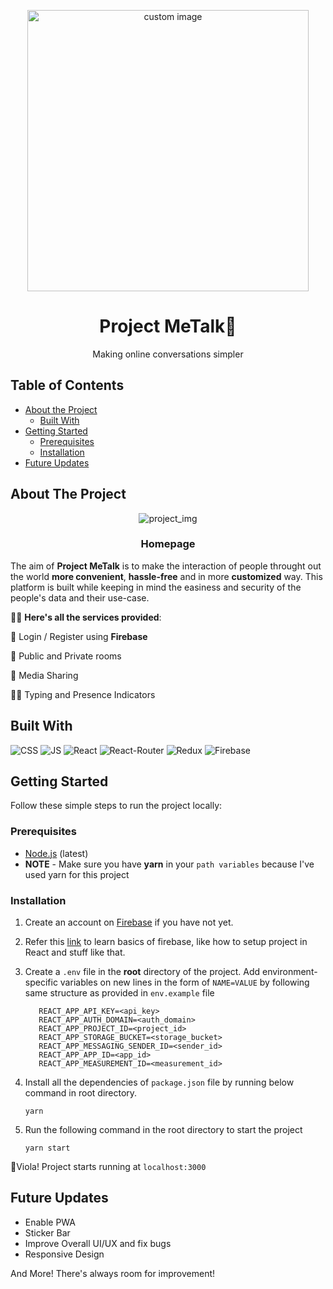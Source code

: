 <p align="center">
  <img height=450 width="auto" src="https://user-images.githubusercontent.com/60403638/122261515-1aaec180-cef2-11eb-855c-141477b8a6d1.png" alt="custom image"/>
  <h1 align="center">Project MeTalk🚀</h1>
  <p align="center">
  Making online conversations simpler
    <br />
  </p>
</p>

## Table of Contents

* [About the Project](#about-the-project)
  * [Built With](#built-with)
* [Getting Started](#getting-started)
  * [Prerequisites](#prerequisites)
  * [Installation](#installation)
* [Future Updates](#future-updates)


## About The Project

<p align="center">
  <img src="https://user-images.githubusercontent.com/60403638/122263235-d58b8f00-cef3-11eb-88ff-a6172ed924b7.png" alt="project_img" />
  <h3 align="center">Homepage</h3>
</p>

The aim of **Project MeTalk** is to make the interaction of people throught out the world **more convenient**, **hassle-free** and in more **customized** way. This platform is built while keeping in mind the easiness and security of the people's data and their use-case.

:man_mechanic: **Here's all the services provided**:

:man: Login / Register using **Firebase**

:muscle: Public and Private rooms

:open_file_folder: Media Sharing

:raising_hand_man: Typing and Presence Indicators

## Built With

<div float="left">

<img alt="CSS" src="https://img.shields.io/badge/CSS3-1572B6?style=for-the-badge&logo=css3&logoColor=white" />

<img alt="JS" src="https://img.shields.io/badge/-JavaScript-F7DF1E?style=flat-square&logo=javascript&logoColor=black">

<img alt="React" src="https://img.shields.io/badge/React-20232A?style=for-the-badge&logo=react&logoColor=61DAFB" />
  
<img alt="React-Router" src="https://img.shields.io/badge/React_Router-CA4245?style=for-the-badge&logo=react-router&logoColor=white" />

<img alt="Redux" src="https://img.shields.io/badge/Redux-593D88?style=for-the-badge&logo=redux&logoColor=white" />

<img alt="Firebase" src="https://img.shields.io/badge/firebase-ffca28?style=for-the-badge&logo=firebase&logoColor=black" />

</div>

## Getting Started

Follow these simple steps to run the project locally:

### Prerequisites

- [Node.js](https://nodejs.org/en/) (latest)
- **NOTE** - Make sure you have **yarn** in your `path variables` because I've used yarn for this project 

### Installation

1. Create an account on [Firebase](https://firebase.google.com/) if you have not yet.
2. Refer this [link](https://www.youtube.com/watch?v=PKwu15ldZ7k) to learn basics of firebase, like how to setup project in React and stuff like that.
3. Create a `.env` file in the <b>root</b> directory of the project. Add environment-specific variables on new lines in the form of `NAME=VALUE` by following same structure as provided in `env.example` file

   ```dosini
      REACT_APP_API_KEY=<api_key>
      REACT_APP_AUTH_DOMAIN=<auth_domain>
      REACT_APP_PROJECT_ID=<project_id>
      REACT_APP_STORAGE_BUCKET=<storage_bucket>
      REACT_APP_MESSAGING_SENDER_ID=<sender_id>
      REACT_APP_APP_ID=<app_id>
      REACT_APP_MEASUREMENT_ID=<measurement_id>
   ```

4. Install all the dependencies of `package.json` file by running below command in root directory.

   ```
   yarn
   ```
   
5. Run the following command in the root directory to start the project

   ```
   yarn start
   ```
   
🥳Viola! Project starts running at `localhost:3000`

## Future Updates
* Enable PWA
* Sticker Bar
* Improve Overall UI/UX and fix bugs
* Responsive Design

And More! There's always room for improvement!
